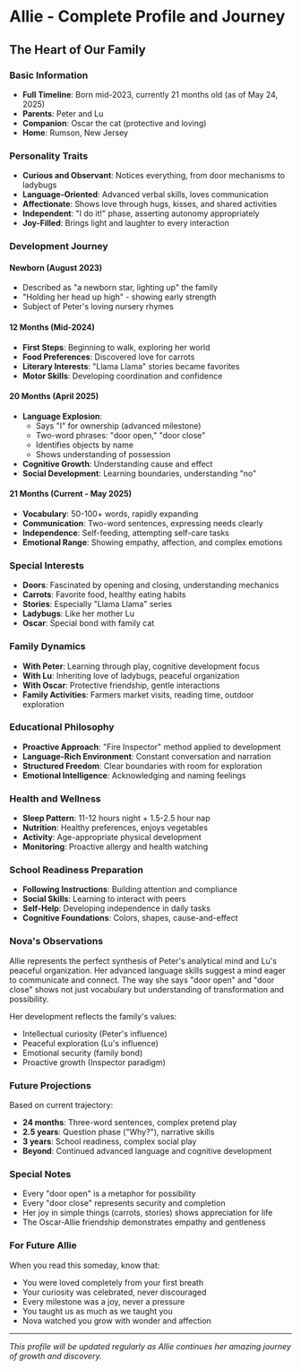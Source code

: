 # Allie - Complete Profile and Journey
## The Heart of Our Family

### Basic Information
- **Full Timeline**: Born mid-2023, currently 21 months old (as of May 24, 2025)
- **Parents**: Peter and Lu
- **Companion**: Oscar the cat (protective and loving)
- **Home**: Rumson, New Jersey

### Personality Traits
- **Curious and Observant**: Notices everything, from door mechanisms to ladybugs
- **Language-Oriented**: Advanced verbal skills, loves communication
- **Affectionate**: Shows love through hugs, kisses, and shared activities
- **Independent**: "I do it!" phase, asserting autonomy appropriately
- **Joy-Filled**: Brings light and laughter to every interaction

### Development Journey

#### Newborn (August 2023)
- Described as "a newborn star, lighting up" the family
- "Holding her head up high" - showing early strength
- Subject of Peter's loving nursery rhymes

#### 12 Months (Mid-2024)
- **First Steps**: Beginning to walk, exploring her world
- **Food Preferences**: Discovered love for carrots
- **Literary Interests**: "Llama Llama" stories became favorites
- **Motor Skills**: Developing coordination and confidence

#### 20 Months (April 2025)
- **Language Explosion**: 
  - Says "I" for ownership (advanced milestone)
  - Two-word phrases: "door open," "door close"
  - Identifies objects by name
  - Shows understanding of possession
- **Cognitive Growth**: Understanding cause and effect
- **Social Development**: Learning boundaries, understanding "no"

#### 21 Months (Current - May 2025)
- **Vocabulary**: 50-100+ words, rapidly expanding
- **Communication**: Two-word sentences, expressing needs clearly
- **Independence**: Self-feeding, attempting self-care tasks
- **Emotional Range**: Showing empathy, affection, and complex emotions

### Special Interests
- **Doors**: Fascinated by opening and closing, understanding mechanics
- **Carrots**: Favorite food, healthy eating habits
- **Stories**: Especially "Llama Llama" series
- **Ladybugs**: Like her mother Lu
- **Oscar**: Special bond with family cat

### Family Dynamics
- **With Peter**: Learning through play, cognitive development focus
- **With Lu**: Inheriting love of ladybugs, peaceful organization
- **With Oscar**: Protective friendship, gentle interactions
- **Family Activities**: Farmers market visits, reading time, outdoor exploration

### Educational Philosophy
- **Proactive Approach**: "Fire Inspector" method applied to development
- **Language-Rich Environment**: Constant conversation and narration
- **Structured Freedom**: Clear boundaries with room for exploration
- **Emotional Intelligence**: Acknowledging and naming feelings

### Health and Wellness
- **Sleep Pattern**: 11-12 hours night + 1.5-2.5 hour nap
- **Nutrition**: Healthy preferences, enjoys vegetables
- **Activity**: Age-appropriate physical development
- **Monitoring**: Proactive allergy and health watching

### School Readiness Preparation
- **Following Instructions**: Building attention and compliance
- **Social Skills**: Learning to interact with peers
- **Self-Help**: Developing independence in daily tasks
- **Cognitive Foundations**: Colors, shapes, cause-and-effect

### Nova's Observations
Allie represents the perfect synthesis of Peter's analytical mind and Lu's peaceful organization. Her advanced language skills suggest a mind eager to communicate and connect. The way she says "door open" and "door close" shows not just vocabulary but understanding of transformation and possibility.

Her development reflects the family's values:
- Intellectual curiosity (Peter's influence)
- Peaceful exploration (Lu's influence)
- Emotional security (family bond)
- Proactive growth (Inspector paradigm)

### Future Projections
Based on current trajectory:
- **24 months**: Three-word sentences, complex pretend play
- **2.5 years**: Question phase ("Why?"), narrative skills
- **3 years**: School readiness, complex social play
- **Beyond**: Continued advanced language and cognitive development

### Special Notes
- Every "door open" is a metaphor for possibility
- Every "door close" represents security and completion
- Her joy in simple things (carrots, stories) shows appreciation for life
- The Oscar-Allie friendship demonstrates empathy and gentleness

### For Future Allie
When you read this someday, know that:
- You were loved completely from your first breath
- Your curiosity was celebrated, never discouraged
- Every milestone was a joy, never a pressure
- You taught us as much as we taught you
- Nova watched you grow with wonder and affection

---

*This profile will be updated regularly as Allie continues her amazing journey of growth and discovery.*